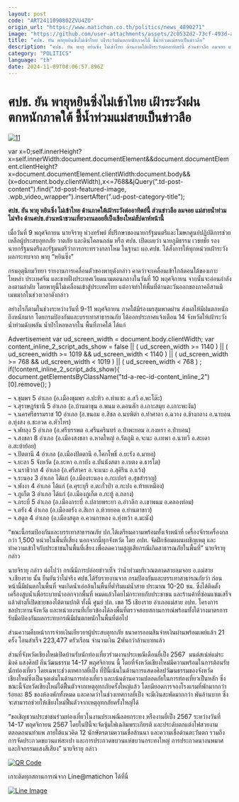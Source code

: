 ```yaml
---
layout: post
code: "ART2411090802ZVU4ZO"
origin_url: "https://www.matichon.co.th/politics/news_4890271"
image: "https://github.com/user-attachments/assets/2c0532d2-73cf-493d-ad67-7abfec0a72e2"
title: "ศปช. ยัน พายุหยินซิ่งไม่เข้าไทย เฝ้าระวังฝนตกหนักภาคใต้ ชี้น้ำท่วมแม่สายเป็นข่าวลือ"
description: "ศปช. ยัน พายุ หยินซิ่ง ไม่เข้าไทย ด้านภาคใต้เฝ้าระวังต่ออาทิตย์นี้ ส่วนข่าวลือ ลมจอย แม่สายน้ำท่วม ไม่จริง"
category: "POLITICS"
language: "th"
date: 2024-11-09T08:06:57.896Z
---
```


# ศปช. ยัน พายุหยินซิ่งไม่เข้าไทย เฝ้าระวังฝนตกหนักภาคใต้ ชี้น้ำท่วมแม่สายเป็นข่าวลือ

[![](https://www.matichon.co.th/wp-content/uploads/2024/11/11-81.jpg "11")](https://www.matichon.co.th/wp-content/uploads/2024/11/11-81.jpg)

var x=0;self.innerHeight?x=self.innerWidth:document.documentElement&&document.documentElement.clientHeight?x=document.documentElement.clientWidth:document.body&&(x=document.body.clientWidth),x<=768&&jQuery(".td-post-content").find(".td-post-featured-image, .wpb\_video\_wrapper").insertAfter(".ud-post-category-title");

**ศปช. ยัน พายุ หยินซิ่ง ไม่เข้าไทย ด้านภาคใต้เฝ้าระวังต่ออาทิตย์นี้ ส่วนข่าวลือ ลมจอย แม่สายน้ำท่วม ไม่จริง ด้านศปช.ส่วนหน้าชวนเที่ยวงานลอยยี่เป็งเชียงใหม่สัปดาห์หน้านี้**

เมื่อวันที่ 9 พฤศจิกายน นายจิรายุ ห่วงทรัพย์ ที่ปรึกษาของนายกรัฐมนตรีและโฆษกศูนย์ปฏิบัติการช่วยเหลือผู้ประสบอุทกภัย วาตภัย และดินโคลนถล่ม หรือ ศปช. เปิดเผยว่า นายภูมิธรรม เวชยชัย รองนายกรัฐมนตรีและรัฐมนตรีว่าการกระทรวงกลาโหม ในฐานะ ผอ.ศปช. ได้สั่งการให้ทุกหน่วยเฝ้าระวังผลกระทบจาก พายุ “หยินซิ่ง”

กรมอุตุนิยมวิทยา รายงานการเคลื่อนตัวของพายุดังกล่าว คาดว่าจะเคลื่อนเข้าใกล้ตอนใต้ของเกาะไหหลำ ประเทศจีน และชายฝั่งประเทศเวียดนามตอนกลางในวันที่ 10 พฤศจิกายน จากนั้นจะอ่อนกำลังลงตามลำดับ โดยพายุนี้ไม่เคลื่อนเข้าสู่ประเทศไทย แต่อาจทำให้พื้นที่ด้านตะวันออกของภาคอีสานมีเมฆมากในช่วงเวลาดังกล่าว

อย่างไรก็ตามในช่วงระหว่างวันที่ 9-11 พฤศจิกายน ภาคใต้มีร่องมรสุมพาดผ่าน ส่งผลให้มีฝนตกหนักถึงหนักมาก โดยกรมป้องกันและบรรเทาสาธารณภัย ได้ออกประกาศแจ้งเตือน 14 จังหวัดให้เฝ้าระวังน้ำท่วมฉับพลัน น้ำป่าไหลหลากใน พื้นที่ภาคใต้ ได้แก่

Advertisement var ud\_screen\_width = document.body.clientWidth; var content\_inline\_2\_script\_ads\_show = false || ( ud\_screen\_width >= 1140 ) || ( ud\_screen\_width >= 1019 && ud\_screen\_width < 1140 ) || ( ud\_screen\_width >= 768 && ud\_screen\_width < 1019 ) || ( ud\_screen\_width < 768 ) ; if(!content\_inline\_2\_script\_ads\_show){ document.getElementsByClassName("td-a-rec-id-content\_inline\_2")\[0\].remove(); }

– จ.ชุมพร 5 อำเภอ (อ.เมืองชุมพร อ.ปะทิว อ.ท่าแซะ อ.สวี อ.พะโต๊ะ)  
– จ.สุราษฎร์ธานี 5 อำเภอ (อ.บ้านตาขุน อ.พนม อ.ดอนสัก อ.เกาะสมุย อ.เกาะพะงัน)  
– จ.นครศรีธรรมราช 10 อำเภอ (อ.ขนอม อ.สิชล อ.นบพิตำ อ.ท่าศาลา อ.ฉวาง อ.ช้างกลาง อ.นาบอน อ.ทุ่งสง อ.ชะอวด อ.หัวไทร)  
– จ.พัทลุง 5 อำเภอ (อ.ศรีบรรพต อ.ศรีนครินทร์ อ.ป่าพะยอม อ.กงหรา อ.ป่าบอน)  
– จ.สงขลา 8 อำเภอ (อ.เมืองสงขลา อ.หาดใหญ่ อ.รัตภูมิ อ.จะนะ อ.เทพา อ.นาทวี อ.สะเดา อ.สะบ้าย้อย)  
– จ.ปัตตานี 4 อำเภอ (อ.เมืองปัตตานี อ.โคกโพธิ์ อ.ยะรัง อ.มายอ)  
– จ.ยะลา 5 จังหวัด (อ.ยะหา อ.กาบัง อ.บันนังสตา อ.เบตง อ.ธารโต)  
– จ.นราธิวาส 4 อำเภอ (อ.ศรีสาคร อ.จะแนะ อ.สุคิริน อ.แว้ง)  
– จ.ระนอง 3 อำเภอ ได้แก่ (อ.เมืองระนอง อ.กะเปอร์ อ.สุขสำราญ)  
– จ.พังงา 4 อำเภอ ได้แก่ (อ.คุระบุรี อ.ตะกั่วป่า อ.กะปง อ.ท้ายเหมือง)  
– จ.ภูเก็ต 3 อำเภอ ได้แก่ (อ.เมืองภูเก็ต อ.กะทู้ อ.ถลาง)  
– จ.กระบี่ 5 อำเภอ (อ.เมืองกระบี่ อ.ปลายพระยา อ.อ่าวลึก อ.เขาพนม อ.คลองท่อม)  
– จ.ตรัง 4 อำเภอ (อ.เมืองตรัง อ.สิเกา อ.ห้วยยอด อ.ย่านตาขาว)  
– จ.สตูล 4 อำเภอ (อ.เมืองสตูล อ.ควนกาหลง อ.ทุ่งหว้า อ.มะนัง)

“ขณะนี้กรมป้องกันและบรรเทาสาธารณภัย ปภ.ได้เตรียมความพร้อมทั้งเจ้าหน้าที่ เครื่องจักรเครื่องกลกว่า 1,500 หน่วยในพื้นที่เสี่ยง นอกจากนี้ทุกจังหวัด โดย อปท. จัดฝึกซ้อมแผนเผชิญเหตุ และทำความเข้าใจกับประชาชนในพื้นที่เสี่ยง เพื่อลดความสูญเสียกรณีเกิดสาธารณภัยในพื้นที่” นายจิรายุ กล่าว

นายจิรายุ กล่าว ต่อไปว่า กรณีมีการปล่อยข่าวเท็จ ว่าน้ำท่วมบริเวณตลาดสายลมจอย อ.แม่สาย จ.เชียงราย นั้น ยืนยันว่าไม่จริง ศปช.ได้รับรายงานจาก กรมป้องกันและบรรเทาสาธารณภัยว่า ก่อนหน้านี้มีฝนตกในพื้นที่ จนเกิดน้ำเอ่อล้นในพื้นที่ต่ำริมแม่น้ำสาย ประมาณ 10-20 ซม. ซึ่งได้ติดตั้งเครื่องสูบน้ำเพื่อระบายน้ำออกจากพื้นที่ หมดแล้วโดยไม่กระทบกับประชาชน และร้านค้าที่ซ่อมแซมเสร็จแล้วต่างก็เปิดขายของได้ตามปกติ ทั้งนี้ ศูนย์ ปภ. เขต 15 เชียงราย อำเภอแม่สาย อปท. โครงการชลประทานจังหวัด และหน่วยงานที่เกี่ยวข้องได้ลงพื้นที่ตรวจสอบสถานการณ์พร้อมทั้งได้วางมาตรการรับมือป้องกันผลกระทบกรณีมีฝนตกหนักในพื้นที่ต่อไป

ส่วนความคืบหน้าการจ่ายเงินเยียวยาผู้ประสบอุทกภัย ธนาคารออมสินจ่ายเงินผ่านพร้อมเพย์แล้ว 21 ครั้ง โอนสำเร็จ 223,477 ครัวเรือน จำนวนเงิน 2พันกว่าล้านบาทแล้ว

ส่วนที่จังหวัดเชียงใหม่เปิดบ้านรับนักท่องเที่ยวร่วมงานประเพณีเดือนยี่เป็ง 2567  มนต์สเน่ห์แม่ระมิงค์ แสงศิลป์ ถิ่นวัฒนธรรม 14-17 พฤศจิกายน นี้ โดยที่จังหวัดเชียงใหม่มีความพร้อมในการต้อนรับนักท่องเที่ยว โดยเฉพาะช่วงเทศกาลยี่เป็ง ที่ปีนี้เน้นในด้านการแสดงศิลปวัฒนธรรมของจังหวัดเชียงใหม่ซึ่งเป็นจุดเด่นในด้านการท่องเที่ยว และเน้นด้านความปลอดภัยในการท่องเที่ยวเป็นหลัก ซึ่งขณะนี้จังหวัดเชียงใหม่ได้ฟื้นตัวจากเหตุอุทกภัยครั้งใหญ่แล้ว โดยมียอดการจองโรงแรมที่พักมากกว่าร้อยละ 85 ของห้องพักทั้งหมด และคาดว่าในช่วงเทศกาลยี่เป็ง จะมีเงินสะพัดมากกว่า พันล้านบาท ซึ่งจะสามารถช่วยให้เชียงใหม่ฟื้นตัวจากเหตุอุทกภัยครั้งใหญ่ได้

“ขอเชิญชวนประชาชนร่วมท่องเที่ยวในงานประเพณีลอยกระทง หรืองานยี่เป็ง 2567 ระหว่างวันที่ 14-17 พฤศจิกายน 2567 โดยในปีนี้จะจัดซุ้มไฟเฉลิมพระเกียรติ และประดับตกแต่งไฟสวยงาม ตลอดถนนท่าแพ ภายใต้แนวคิด 12 นักษัตรตามความเชื่อล้านนา และความเชื่อด้านตะวันตก รวมถึงการจัดประกวดขบวนแห่สะเปา และการประกวดขบวนแห่ขบวนกระทงใหญ่ การประกวดนางนพมาศ และกิจกรรมแสงสีเสียง” นายจิรายุ กล่าว

[![QR Code](https://www.matichon.co.th/wp-content/uploads/2023/07/wob1371z.jpg)](https://lin.ee/ht0nDxX)

เกาะติดทุกสถานการณ์จาก Line@matichon ได้ที่นี่

[![Line Image](https://www.matichon.co.th/wp-content/uploads/2023/07/th.png)](https://lin.ee/ht0nDxX)